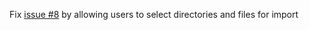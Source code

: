 Fix [issue #8](https://github.com/buckets/application/issues/8) by allowing users to select directories and files for import
